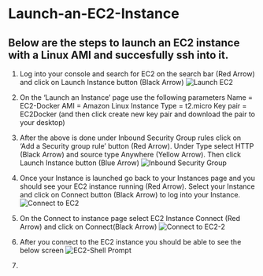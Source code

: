 # Launch-an-EC2-Instance
## Below are the steps to launch an EC2 instance with a Linux AMI and succesfully ssh into it.

1.	Log into your console and search for EC2 on the search bar (Red Arrow) and click on Launch Instance button (Black Arrow)
    ![Launch EC2](https://github.com/vmk81/Launch-an-EC2-Instance/assets/157844406/06d64b20-40ba-43df-82bf-303dfc731327)
  	
2.	On the ‘Launch an Instance’ page use the following parameters 
Name = EC2-Docker
AMI = Amazon Linux
Instance Type = t2.micro
Key pair = EC2Docker (and then click create new key pair and download the pair to your desktop)

3.	After the above is done under Inbound Security Group rules click on ‘Add a Security group rule’ button (Red Arrow). Under Type select HTTP (Black Arrow) and source type Anywhere (Yellow Arrow). Then click Launch Instance button (Blue Arrow) 
   ![Inbound Security Group](https://github.com/vmk81/Launch-an-EC2-Instance/assets/157844406/cb34f64c-e120-4c3c-a66a-db97ca24bbc6)

4.	Once your Instance is launched go back to your Instances page and you should see your EC2 instance running (Red Arrow). Select your Instance and click on Connect button (Black Arrow) to log into your Instance. 
   ![Connect to EC2](https://github.com/vmk81/Launch-an-EC2-Instance/assets/157844406/475fe885-fb8f-415b-bdf4-2010168e000f)

5.	On the Connect to instance page select EC2 Instance Connect (Red Arrow) and click on Connect(Black Arrow)
    ![Connect to EC2-2](https://github.com/vmk81/Launch-an-EC2-Instance/assets/157844406/6661bb6e-6018-4f63-a03e-7c4e8dc06935)

6.	After you connect to the EC2 instance you should be able to see the below screen
    ![EC2-Shell Prompt](https://github.com/vmk81/Launch-an-EC2-Instance/assets/157844406/657f10d7-b6f3-445b-b523-5dd09701854a)

 
8.	
        
